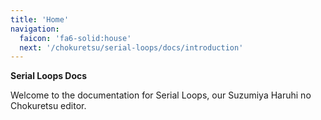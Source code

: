 ```yaml
---
title: 'Home'
navigation:
  faicon: 'fa6-solid:house'
  next: '/chokuretsu/serial-loops/docs/introduction'
---
```

<b class="sl-header">Serial Loops Docs</b> 

Welcome to the documentation for Serial Loops, our Suzumiya Haruhi no Chokuretsu editor.